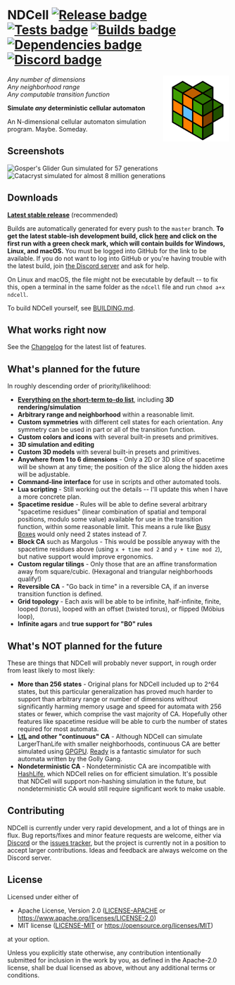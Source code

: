 # NDCell [![Release badge]][Release link] [![Tests badge]][Tests link] [![Builds badge]][Builds link] [![Dependencies badge]][Dependencies status link] [![Discord badge]][Discord link]

[Dependencies badge]: https://deps.rs/repo/github/HactarCE/NDCell/status.svg "Dependencies status"
[Dependencies status link]: https://deps.rs/repo/github/HactarCE/NDCell "GitHub release (latest)"
[Discord badge]: https://img.shields.io/discord/560924453245288459.svg?colorB=7289DA "Discord server invite"
[Discord link]: https://discord.gg/vdJwHQF
[Release badge]: https://img.shields.io/github/v/release/HactarCE/NDCell
[Release link]: https://github.com/HactarCE/NDCell/releases/latest
[Tests badge]: https://github.com/HactarCE/NDCell/workflows/test/badge.svg "Test results"
[Tests link]: https://github.com/HactarCE/NDCell/actions?query=workflow%3A%22Run-tests%22
[Builds badge]: https://github.com/HactarCE/NDCell/workflows/build/badge.svg "Download latest build"
[Builds link]: https://github.com/HactarCE/NDCell/actions?query=workflow%3A%22Build-latest%22

[NDCA docs]: https://ndcell.rtfd.io/

<img src="https://raw.githubusercontent.com/HactarCE/NDCell/master/docs/img/ndcell_icon.svg?sanitize=true" alt="NDCell logo" width="150" align="right">

_Any number of dimensions_  
_Any neighborhood range_  
_Any computable transition function_

**Simulate _any_ deterministic cellular automaton**

An N-dimensional cellular automaton simulation program. Maybe. Someday.

## Screenshots

<img src="https://i.imgur.com/vRMLNYC.png" alt="Gosper's Glider Gun simulated for 57 generations" width="512" />
<img src="https://i.imgur.com/uKiOxqy.png" alt="Catacryst simulated for almost 8 million generations" width="512" />

## Downloads

**[Latest stable release][latest-stable-release]** (recommended)

Builds are automatically generated for every push to the `master` branch. **To get the latest stable-ish development build, click [here][Builds link] and click on the first run with a green check mark, which will contain builds for Windows, Linux, and macOS.** You must be logged into GitHub for the link to be available. If you do not want to log into GitHub or you're having trouble with the latest build, join [the Discord server][Discord link] and ask for help.

On Linux and macOS, the file might not be executable by default -- to fix this, open a terminal in the same folder as the `ndcell` file and run `chmod a+x ndcell`.

To build NDCell yourself, see [BUILDING.md](BUILDING.md).

[latest-stable-release]: https://github.com/HactarCE/NDCell/releases/latest

## What works right now

See the [Changelog](CHANGELOG.md) for the latest list of features.

## What's planned for the future

In roughly descending order of priority/likelihood:

- **[Everything on the short-term to-do list](TODO.md)**, including **3D rendering/simulation**
- **Arbitrary range and neighborhood** within a reasonable limit.
- **Custom symmetries** with different cell states for each orientation. Any symmetry can be used in part or all of the transition function.
- **Custom colors and icons** with several built-in presets and primitives.
- **3D simulation and editing**
- **Custom 3D models** with several built-in presets and primitives.
- **Anywhere from 1 to 6 dimensions** - Only a 2D or 3D slice of spacetime will be shown at any time; the position of the slice along the hidden axes will be adjustable.
- **Command-line interface** for use in scripts and other automated tools.
- **Lua scripting** - Still working out the details -- I'll update this when I have a more concrete plan.
- **Spacetime residue** - Rules will be able to define several arbitrary "spacetime residues" (linear combination of spatial and temporal positions, modulo some value) available for use in the transition function, within some reasonable limit. This means a rule like [Busy Boxes] would only need 2 states instead of 7.
- **Block CA** such as Margolus - This would be possible anyway with the spacetime residues above (using `x + time mod 2` and `y + time mod 2`), but native support would improve ergonomics.
- **Custom regular tilings** - Only those that are an affine transformation away from square/cubic. (Hexagonal and triangular neighborhoods qualify!)
- **Reversible CA** - "Go back in time" in a reversible CA, if an inverse transition function is defined.
- **Grid topology** - Each axis will be able to be infinite, half-infinite, finite, looped (torus), looped with an offset (twisted torus), or flipped (Möbius loop),
- **Infinite agars** and **true support for "B0" rules**

[Busy Boxes]: http://busyboxes.org/

## What's NOT planned for the future

These are things that NDCell will probably never support, in rough order from least likely to most likely:

- **More than 256 states** - Original plans for NDCell included up to 2^64 states, but this particular generalization has proved much harder to support than arbitrary range or number of dimensions without significantly harming memory usage and speed for automata with 256 states or fewer, which comprise the vast majority of CA. Hopefully other features like spacetime residue will be able to curb the number of states required for most automata.
- **[LtL] and other "continuous" CA** - Although NDCell can simulate LargerThanLife with smaller neighborhoods, continuous CA are better simulated using [GPGPU]. [Ready] is a fantastic simulator for such automata written by the Golly Gang.
- **Nondeterministic CA** - Nondeterministic CA are incompatible with [HashLife], which NDCell relies on for efficient simulation. It's possible that NDCell will support non-hashing simulation in the future, but nondeterministic CA would still require significant work to make usable.

[LtL]: http://golly.sourceforge.net/Help/Algorithms/Larger_than_Life.html
[GPGPU]: https://en.wikipedia.org/wiki/General-purpose_computing_on_graphics_processing_units
[Ready]: https://github.com/GollyGang/ready/
[HashLife]: https://en.wikipedia.org/wiki/Hashlife

## Contributing

NDCell is currently under very rapid development, and a lot of things are in flux. Bug reports/fixes and minor feature requests are welcome, either via [Discord][Discord link] or the [issues tracker](https://github.com/HactarCE/NDCell/issues), but the project is currently not in a position to accept larger contributions. Ideas and feedback are always welcome on the Discord server.

## License

Licensed under either of

- Apache License, Version 2.0 ([LICENSE-APACHE](LICENSE-APACHE) or
  <https://www.apache.org/licenses/LICENSE-2.0>)
- MIT license ([LICENSE-MIT](LICENSE-MIT) or <https://opensource.org/licenses/MIT>)

at your option.

Unless you explicitly state otherwise, any contribution intentionally submitted
for inclusion in the work by you, as defined in the Apache-2.0 license, shall be
dual licensed as above, without any additional terms or conditions.
